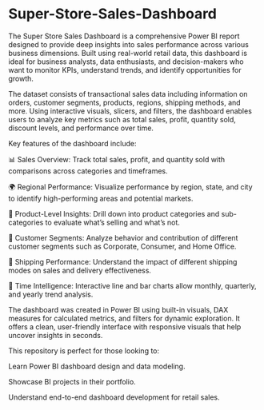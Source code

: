 # Super-Store-Sales-Dashboard
The Super Store Sales Dashboard is a comprehensive Power BI report designed to provide deep insights into sales performance across various business dimensions. Built using real-world retail data, this dashboard is ideal for business analysts, data enthusiasts, and decision-makers who want to monitor KPIs, understand trends, and identify opportunities for growth.

The dataset consists of transactional sales data including information on orders, customer segments, products, regions, shipping methods, and more. Using interactive visuals, slicers, and filters, the dashboard enables users to analyze key metrics such as total sales, profit, quantity sold, discount levels, and performance over time.

Key features of the dashboard include:

📊 Sales Overview: Track total sales, profit, and quantity sold with comparisons across categories and timeframes.

🌍 Regional Performance: Visualize performance by region, state, and city to identify high-performing areas and potential markets.

🛒 Product-Level Insights: Drill down into product categories and sub-categories to evaluate what’s selling and what’s not.

👥 Customer Segments: Analyze behavior and contribution of different customer segments such as Corporate, Consumer, and Home Office.

🚚 Shipping Performance: Understand the impact of different shipping modes on sales and delivery effectiveness.

📅 Time Intelligence: Interactive line and bar charts allow monthly, quarterly, and yearly trend analysis.

The dashboard was created in Power BI using built-in visuals, DAX measures for calculated metrics, and filters for dynamic exploration. It offers a clean, user-friendly interface with responsive visuals that help uncover insights in seconds.

This repository is perfect for those looking to:

Learn Power BI dashboard design and data modeling.

Showcase BI projects in their portfolio.

Understand end-to-end dashboard development for retail sales.


